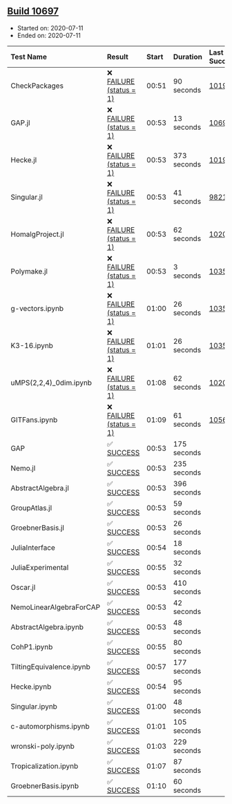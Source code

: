 ## [Build 10697](https://oscarci.mathematik.uni-kl.de/job/oscar/10697/)

* Started on: 2020-07-11
* Ended on: 2020-07-11

| Test Name    | Result | Start | Duration | Last Success | First Failure |
|:-------------|:-------|:------|:---------|:-------------|:--------------|
| CheckPackages | ❌ [FAILURE (status = 1)](https://oscarci.mathematik.uni-kl.de/job/oscar/10697/artifact/logs/build-10697/CheckPackages.log) | 00:51 | 90 seconds | [10197](https://oscarci.mathematik.uni-kl.de/job/oscar/10197/) | [10198](https://oscarci.mathematik.uni-kl.de/job/oscar/10198/) |
| GAP.jl | ❌ [FAILURE (status = 1)](https://oscarci.mathematik.uni-kl.de/job/oscar/10697/artifact/logs/build-10697/GAP.jl.log) | 00:53 | 13 seconds | [10696](https://oscarci.mathematik.uni-kl.de/job/oscar/10696/) | [10697](https://oscarci.mathematik.uni-kl.de/job/oscar/10697/) |
| Hecke.jl | ❌ [FAILURE (status = 1)](https://oscarci.mathematik.uni-kl.de/job/oscar/10697/artifact/logs/build-10697/Hecke.jl.log) | 00:53 | 373 seconds | [10197](https://oscarci.mathematik.uni-kl.de/job/oscar/10197/) | [10198](https://oscarci.mathematik.uni-kl.de/job/oscar/10198/) |
| Singular.jl | ❌ [FAILURE (status = 1)](https://oscarci.mathematik.uni-kl.de/job/oscar/10697/artifact/logs/build-10697/Singular.jl.log) | 00:53 | 41 seconds | [9821](https://oscarci.mathematik.uni-kl.de/job/oscar/9821/) | [9822](https://oscarci.mathematik.uni-kl.de/job/oscar/9822/) |
| HomalgProject.jl | ❌ [FAILURE (status = 1)](https://oscarci.mathematik.uni-kl.de/job/oscar/10697/artifact/logs/build-10697/HomalgProject.jl.log) | 00:53 | 62 seconds | [10209](https://oscarci.mathematik.uni-kl.de/job/oscar/10209/) | [10210](https://oscarci.mathematik.uni-kl.de/job/oscar/10210/) |
| Polymake.jl | ❌ [FAILURE (status = 1)](https://oscarci.mathematik.uni-kl.de/job/oscar/10697/artifact/logs/build-10697/Polymake.jl.log) | 00:53 | 3 seconds | [10356](https://oscarci.mathematik.uni-kl.de/job/oscar/10356/) | [10357](https://oscarci.mathematik.uni-kl.de/job/oscar/10357/) |
| g-vectors.ipynb | ❌ [FAILURE (status = 1)](https://oscarci.mathematik.uni-kl.de/job/oscar/10697/artifact/logs/build-10697/g-vectors.ipynb.log) | 01:00 | 26 seconds | [10356](https://oscarci.mathematik.uni-kl.de/job/oscar/10356/) | [10357](https://oscarci.mathematik.uni-kl.de/job/oscar/10357/) |
| K3-16.ipynb | ❌ [FAILURE (status = 1)](https://oscarci.mathematik.uni-kl.de/job/oscar/10697/artifact/logs/build-10697/K3-16.ipynb.log) | 01:01 | 26 seconds | [10356](https://oscarci.mathematik.uni-kl.de/job/oscar/10356/) | [10357](https://oscarci.mathematik.uni-kl.de/job/oscar/10357/) |
| uMPS(2,2,4)_0dim.ipynb | ❌ [FAILURE (status = 1)](https://oscarci.mathematik.uni-kl.de/job/oscar/10697/artifact/logs/build-10697/uMPS-2-2-4-_0dim.ipynb.log) | 01:08 | 62 seconds | [10209](https://oscarci.mathematik.uni-kl.de/job/oscar/10209/) | [10210](https://oscarci.mathematik.uni-kl.de/job/oscar/10210/) |
| GITFans.ipynb | ❌ [FAILURE (status = 1)](https://oscarci.mathematik.uni-kl.de/job/oscar/10697/artifact/logs/build-10697/GITFans.ipynb.log) | 01:09 | 61 seconds | [10566](https://oscarci.mathematik.uni-kl.de/job/oscar/10566/) | [10567](https://oscarci.mathematik.uni-kl.de/job/oscar/10567/) |
| GAP | ✅ [SUCCESS](https://oscarci.mathematik.uni-kl.de/job/oscar/10697/artifact/logs/build-10697/GAP.log) | 00:53 | 175 seconds |  |  |
| Nemo.jl | ✅ [SUCCESS](https://oscarci.mathematik.uni-kl.de/job/oscar/10697/artifact/logs/build-10697/Nemo.jl.log) | 00:53 | 235 seconds |  |  |
| AbstractAlgebra.jl | ✅ [SUCCESS](https://oscarci.mathematik.uni-kl.de/job/oscar/10697/artifact/logs/build-10697/AbstractAlgebra.jl.log) | 00:53 | 396 seconds |  |  |
| GroupAtlas.jl | ✅ [SUCCESS](https://oscarci.mathematik.uni-kl.de/job/oscar/10697/artifact/logs/build-10697/GroupAtlas.jl.log) | 00:53 | 59 seconds |  |  |
| GroebnerBasis.jl | ✅ [SUCCESS](https://oscarci.mathematik.uni-kl.de/job/oscar/10697/artifact/logs/build-10697/GroebnerBasis.jl.log) | 00:53 | 26 seconds |  |  |
| JuliaInterface | ✅ [SUCCESS](https://oscarci.mathematik.uni-kl.de/job/oscar/10697/artifact/logs/build-10697/JuliaInterface.log) | 00:54 | 18 seconds |  |  |
| JuliaExperimental | ✅ [SUCCESS](https://oscarci.mathematik.uni-kl.de/job/oscar/10697/artifact/logs/build-10697/JuliaExperimental.log) | 00:55 | 32 seconds |  |  |
| Oscar.jl | ✅ [SUCCESS](https://oscarci.mathematik.uni-kl.de/job/oscar/10697/artifact/logs/build-10697/Oscar.jl.log) | 00:53 | 410 seconds |  |  |
| NemoLinearAlgebraForCAP | ✅ [SUCCESS](https://oscarci.mathematik.uni-kl.de/job/oscar/10697/artifact/logs/build-10697/NemoLinearAlgebraForCAP.log) | 00:53 | 42 seconds |  |  |
| AbstractAlgebra.ipynb | ✅ [SUCCESS](https://oscarci.mathematik.uni-kl.de/job/oscar/10697/artifact/logs/build-10697/AbstractAlgebra.ipynb.log) | 00:53 | 48 seconds |  |  |
| CohP1.ipynb | ✅ [SUCCESS](https://oscarci.mathematik.uni-kl.de/job/oscar/10697/artifact/logs/build-10697/CohP1.ipynb.log) | 00:55 | 80 seconds |  |  |
| TiltingEquivalence.ipynb | ✅ [SUCCESS](https://oscarci.mathematik.uni-kl.de/job/oscar/10697/artifact/logs/build-10697/TiltingEquivalence.ipynb.log) | 00:57 | 177 seconds |  |  |
| Hecke.ipynb | ✅ [SUCCESS](https://oscarci.mathematik.uni-kl.de/job/oscar/10697/artifact/logs/build-10697/Hecke.ipynb.log) | 00:54 | 95 seconds |  |  |
| Singular.ipynb | ✅ [SUCCESS](https://oscarci.mathematik.uni-kl.de/job/oscar/10697/artifact/logs/build-10697/Singular.ipynb.log) | 01:00 | 48 seconds |  |  |
| c-automorphisms.ipynb | ✅ [SUCCESS](https://oscarci.mathematik.uni-kl.de/job/oscar/10697/artifact/logs/build-10697/c-automorphisms.ipynb.log) | 01:01 | 105 seconds |  |  |
| wronski-poly.ipynb | ✅ [SUCCESS](https://oscarci.mathematik.uni-kl.de/job/oscar/10697/artifact/logs/build-10697/wronski-poly.ipynb.log) | 01:03 | 229 seconds |  |  |
| Tropicalization.ipynb | ✅ [SUCCESS](https://oscarci.mathematik.uni-kl.de/job/oscar/10697/artifact/logs/build-10697/Tropicalization.ipynb.log) | 01:07 | 87 seconds |  |  |
| GroebnerBasis.ipynb | ✅ [SUCCESS](https://oscarci.mathematik.uni-kl.de/job/oscar/10697/artifact/logs/build-10697/GroebnerBasis.ipynb.log) | 01:10 | 60 seconds |  |  |
